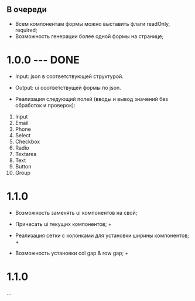 ## В очереди

- Всем компонентам формы можно выставить флаги readOnly, required;
- Возможность генерации более одной формы на странице;

# 1.0.0 --- DONE

- Input: json в соответствующей структурой.

- Output: ui соответствущей формы по json.

- Реализация следующий полей (вводы и вывод значений без обработок и проверок):

1. Input
2. Email
3. Phone
4. Select
5. Checkbox
6. Radio
7. Textarea
8. Text
9. Button
10. Group

# 1.1.0

- Возможность заменять ui компонентов на свой;

- Причесать ui текущих компонентов; +

- Реализация сетки с колонками для установки ширины компонентов; +

- Возможность установки col gap & row gap; +

# 1.1.0

...
